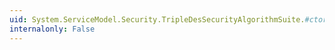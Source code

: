 ```yaml
---
uid: System.ServiceModel.Security.TripleDesSecurityAlgorithmSuite.#ctor
internalonly: False
---
```


